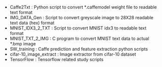 - Caffe2Txt : Python script to convert *.caffemodel weight file to readable text format 
- IMG_DATA_Gen : Script to convert greyscale image to 28X28 readable text data (hex) format 
- MNIST_IDX3_2_TXT  : Script to convert MNIST idx3 to readable text format
- MNIST_TXT_2_IMG  : C program to convert MNIST text data to actual *.bmp image
- SW_training : Caffe prediction and feature extraction python scripts 
- cifar-10_image_extract : Image extractor from cifar-10 dataset
- TensorFlow : Tensorflow related study scripts
